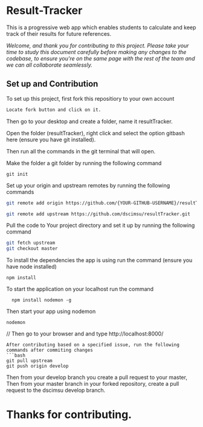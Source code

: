# Result-Tracker
This is a progressive web app which enables students to calculate and keep track of their results for future references.


*Welcome, and thank you for contributing to this project. Please take your time to study this document carefully before making any changes to the codebase, to ensure you're on the same page with the rest of the team and we can all collaborate seamlessly.* 

## Set up and Contribution
To set up this project, first fork this repositiory to your own account
```bash
Locate fork button and click on it.
```
Then go to your desktop and create a folder, name it resultTracker.

Open the folder (resultTracker), right click and select the option gitbash here (ensure you have git installed).

Then run all the commands in the git terminal that will open.

Make the folder a git folder by running the following command
```
git init
```
Set up your origin and upstream remotes by running the following commands
```bash
git remote add origin https://github.com/{YOUR-GITHUB-USERNAME}/resultTracker.git

git remote add upstream https://github.com/dscimsu/resultTracker.git

```

Pull the code to Your project directory and set it up by running the following command
```bash
git fetch upstream
git checkout master
```
To install the dependencies the app is using run the command (ensure you have node installed)
```
npm install
```
To start the application on your localhost run the command

```
  npm install nodemon -g
```
 Then start your app using nodemon 
 ```
 nodemon
 ```
// Then go to your browser and and type http://localhost:8000/ 
```
After contributing based on a specified issue, run the following commands after commiting changes
```bash
git pull upstream
git push origin develop

```
Then from your develop branch you create a pull request to your master,
Then from your master branch in your forked repository, create a pull request to the 
dscimsu develop branch.

# Thanks for contributing.

